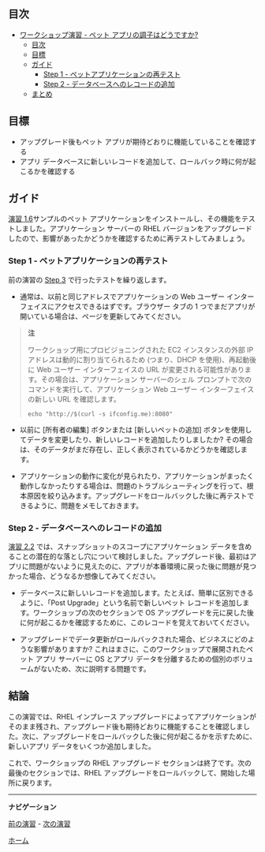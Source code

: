 ## 目次

- [ワークショップ演習 - ペット アプリの調子はどうですか?](#workshop-exercise---how-is-the-pet-app-doing)
  - [目次](#目次)
  - [目標](#目標)
  - [ガイド](#ガイド)
    - [Step 1 - ペットアプリケーションの再テスト](#step-1---ペットアプリケーションの再テスト)
    - [Step 2 - データベースへのレコードの追加](#step-2---データベースへのレコードの追加)
  - [まとめ](#まとめ)

## 目標

* アップグレード後もペット アプリが期待どおりに機能していることを確認する
* アプリ データベースに新しいレコードを追加して、ロールバック時に何が起こるかを確認する

## ガイド

[演習 1.6](../1.6-my-pet-app/README.ja.md)サンプルのペット アプリケーションをインストールし、その機能をテストしました。アプリケーション サーバーの RHEL バージョンをアップグレードしたので、影響があったかどうかを確認するために再テストしてみましょう。

### Step 1 - ペットアプリケーションの再テスト

前の演習の [Step 3](../1.6-my-pet-app/README.md#step-3---ペットアプリケーションのテスト) で行ったテストを繰り返します。

- 通常は、以前と同じアドレスでアプリケーションの Web ユーザー インターフェイスにアクセスできるはずです。ブラウザー タブの 1 つでまだアプリが開いている場合は、ページを更新してみてください。

> **注**
>
> ワークショップ用にプロビジョニングされた EC2 インスタンスの外部 IP アドレスは動的に割り当てられるため (つまり、DHCP を使用)、再起動後に Web ユーザー インターフェイスの URL が変更される可能性があります。その場合は、アプリケーション サーバーのシェル プロンプトで次のコマンドを実行して、アプリケーション Web ユーザー インターフェイスの新しい URL を確認します。
>
> ```
> echo "http://$(curl -s ifconfig.me):8080"
> ```

- 以前に [所有者の編集] ボタンまたは [新しいペットの追加] ボタンを使用してデータを変更したり、新しいレコードを追加したりしましたか? その場合は、そのデータがまだ存在し、正しく表示されているかどうかを確認します。

- アプリケーションの動作に変化が見られたり、アプリケーションがまったく動作しなかったりする場合は、問題のトラブルシューティングを行って、根本原因を絞り込みます。アップグレードをロールバックした後に再テストできるように、問題をメモしておきます。

### Step 2 - データベースへのレコードの追加

[演習 2.2](../2.2-snapshots/README.md) では、スナップショットのスコープにアプリケーション データを含めることの潜在的な落とし穴について検討しました。アップグレード後、最初はアプリに問題がないように見えたのに、アプリが本番環境に戻った後に問題が見つかった場合、どうなるか想像してみてください。

- データベースに新しいレコードを追加します。たとえば、簡単に区別できるように、「Post Upgrade」という名前で新しいペット レコードを追加します。ワークショップの次のセクションで OS アップグレードを元に戻した後に何が起こるかを確認するために、このレコードを覚えておいてください。

- アップグレードでデータ更新がロールバックされた場合、ビジネスにどのような影響がありますか? これはまさに、このワークショップで展開されたペット アプリ サーバーに OS とアプリ データを分離するための個別のボリュームがないため、次に説明する問題です。

## 結論

この演習では、RHEL インプレース アップグレードによってアプリケーションがそのまま残され、アップグレード後も期待どおりに機能することを確認しました。次に、アップグレードをロールバックした後に何が起こるかを示すために、新しいアプリ データをいくつか追加しました。

これで、ワークショップの RHEL アップグレード セクションは終了です。次の最後のセクションでは、RHEL アップグレードをロールバックして、開始した場所に戻ります。

---

**ナビゲーション**

[前の演習](../2.3-check-upg/README.ja.md) - [次の演習](../3.1-rm-rf/README.ja.md)

[ホーム](../README.ja.md)
